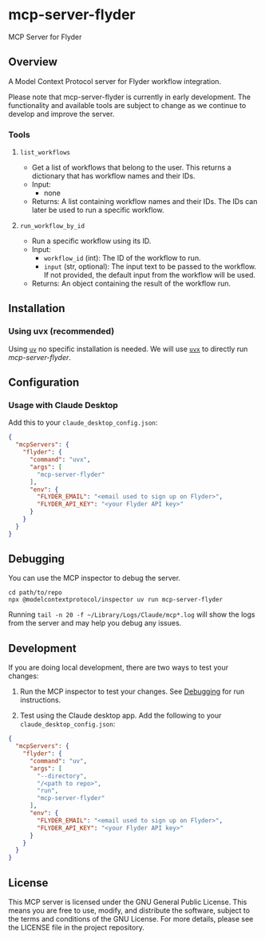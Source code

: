 # mcp-server-flyder
MCP Server for Flyder

## Overview

A Model Context Protocol server for Flyder workflow integration.

Please note that mcp-server-flyder is currently in early development. The functionality and available tools are subject to change as we continue to develop and improve the server.

### Tools

1. `list_workflows`
   - Get a list of workflows that belong to the user. This returns a dictionary that has workflow names and their IDs.
   - Input:
     - none
   - Returns: A list containing workflow names and their IDs. The IDs can later be used to run a specific workflow.

2. `run_workflow_by_id`
   - Run a specific workflow using its ID.
   - Input:
     - `workflow_id` (int): The ID of the workflow to run.
     - `input` (str, optional): The input text to be passed to the workflow. If not provided, the default input from the workflow will be used.
   - Returns: An object containing the result of the workflow run.

## Installation

### Using uvx (recommended)

Using [`uv`](https://docs.astral.sh/uv/) no specific installation is needed. We will use [`uvx`](https://docs.astral.sh/uv/guides/tools/) to directly run *mcp-server-flyder*.

## Configuration

### Usage with Claude Desktop

Add this to your `claude_desktop_config.json`:

```json
{
  "mcpServers": {
    "flyder": {
      "command": "uvx",
      "args": [ 
        "mcp-server-flyder"
      ],
      "env": {
        "FLYDER_EMAIL": "<email used to sign up on Flyder>",
        "FLYDER_API_KEY": "<your Flyder API key>"
      }
    }
  }
}
```

## Debugging

You can use the MCP inspector to debug the server. 

```
cd path/to/repo
npx @modelcontextprotocol/inspector uv run mcp-server-flyder
```

Running `tail -n 20 -f ~/Library/Logs/Claude/mcp*.log` will show the logs from the server and may
help you debug any issues.

## Development

If you are doing local development, there are two ways to test your changes:

1. Run the MCP inspector to test your changes. See [Debugging](#debugging) for run instructions.

2. Test using the Claude desktop app. Add the following to your `claude_desktop_config.json`:

```json
{
  "mcpServers": {
    "flyder": {
      "command": "uv",
      "args": [ 
        "--directory",
        "/<path to repo>",
        "run",
        "mcp-server-flyder"
      ],
      "env": {
        "FLYDER_EMAIL": "<email used to sign up on Flyder>",
        "FLYDER_API_KEY": "<your Flyder API key>"
      }
    }
  }
}
```


## License

This MCP server is licensed under the GNU General Public License. This means you are free to use, modify, and distribute the software, subject to the terms and conditions of the GNU License. For more details, please see the LICENSE file in the project repository.